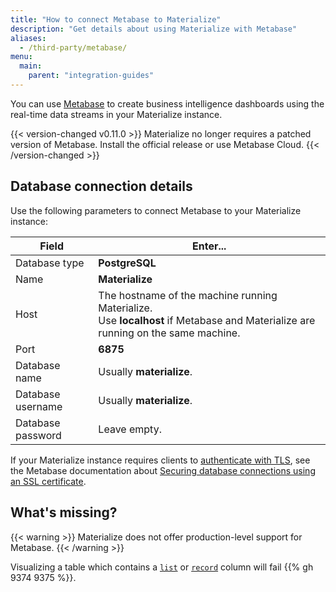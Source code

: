 ```yaml
---
title: "How to connect Metabase to Materialize"
description: "Get details about using Materialize with Metabase"
aliases:
  - /third-party/metabase/
menu:
  main:
    parent: "integration-guides"
---
```


You can use [Metabase] to create business intelligence dashboards using the
real-time data streams in your Materialize instance.

{{< version-changed v0.11.0 >}}
Materialize no longer requires a patched version of Metabase. Install the
official release or use Metabase Cloud.
{{< /version-changed >}}

## Database connection details

Use the following parameters to connect Metabase to your Materialize instance:

Field             | Enter...
----------------- | ----------------
Database type     | **PostgreSQL**
Name              | **Materialize**
Host              | The hostname of the machine running Materialize.<br>Use **localhost** if Metabase and Materialize are running on the same machine.
Port              | **6875**
Database name     | Usually **materialize**.
Database username | Usually **materialize**.
Database password | Leave empty.

If your Materialize instance requires clients to [authenticate with TLS](/cli/#tls-encryption), see the Metabase documentation about
[Securing database connections using an SSL certificate][metabase-tls].

## What's missing?

{{< warning >}}
Materialize does not offer production-level support for Metabase.
{{< /warning >}}

Visualizing a table which contains a [`list`](/sql/types/list) or
  [`record`](/sql/types/record) column will fail {{% gh 9374 9375 %}}.

[Metabase]: https://www.metabase.com/
[metabase-tls]: https://www.metabase.com/docs/latest/administration-guide/secure-database-connections-with-ssl-certificates.html
